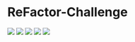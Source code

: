 # ReFactor-Challenge
<img src="file:///C:/Users/Emman/projects/Develop/index.html">
<img src="./Develop/assets/images/Screen-shot-1.PNG">
<img src="./assets/images/Screen shot 2.png">
<img src="./assets/images/Screen shot 3.png">
<img src="./assets/images/Screen shot 4.png">

